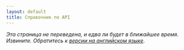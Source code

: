 ```yaml
---
layout: default
title: Справочник по API
---
```


*Эта страница не переведена, и едва ли будет в ближайшее время. Извините. Обратитесь к [версии на английском языке](../api.html)*.
